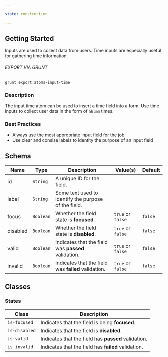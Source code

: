 ```yaml
---

state: construction

---
```


## Getting Started

Inputs are used to collect data from users. Time inputs are especially useful for gathering time information.

###### EXPORT VIA GRUNT

```
grunt export:atoms-input-time
```


### Description

The input time atom can be used to insert a time field into a form. Use time inputs to collect user data in the form of `hh:mm` times.


### Best Practices

- Always use the most appropriate input field for the job
- Use clear and consise labels to identity the purpose of an input field


## Schema

| Name        | Type      | Description                                           | Value(s)            | Default   |
|-------------|-----------|-------------------------------------------------------|---------------------|-----------|
| id          | `String`  | A unique ID for the field.                            |                     |           |
| label       | `String`  | Some text used to identify the purpose of the field.  |                     |           |
| focus       | `Boolean` | Whether the field state is **focused**.               | `true` or `false`   | `false`   |
| disabled    | `Boolean` | Whether the field state is **disabled**.              | `true` or `false`   | `false`   |
| valid       | `Boolean` | Indicates that the field was **passed** validation.   | `true` or `false`   | `false`   |
| invalid     | `Boolean` | Indicates that the field was **failed** validation.   | `true` or `false`   | `false`   |


## Classes

### States

| Class             | Description                                                           |
|-------------------|-----------------------------------------------------------------------|
| `is-focused`      | Indicates that the field is being **focused**.                        |
| `is-disabled`     | Indicates that the field is **disabled**.                             |
| `is-valid`        | Indicates that the field has **passed** validation.                   |
| `is-invalid`      | Indicates that the field has **failed** validation.                   |
